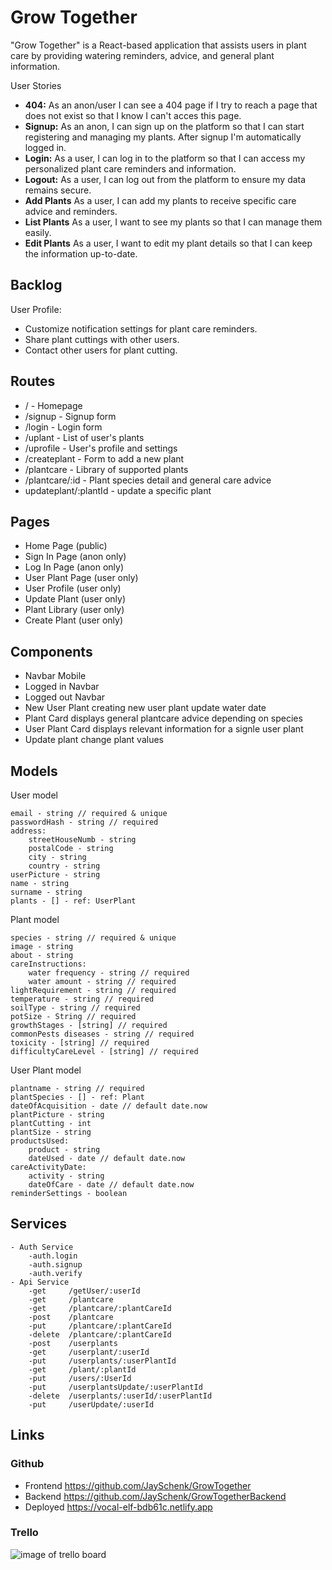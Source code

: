 # Grow Together

"Grow Together" is a React-based application that assists users in plant care by providing watering reminders, advice, and general plant information.

User Stories

- **404:** As an anon/user I can see a 404 page if I try to reach a page that does not exist so that I know I can't acces this page.
- **Signup:** As an anon, I can sign up on the platform so that I can start registering and managing my plants. After signup I'm automatically logged in.
- **Login:** As a user, I can log in to the platform so that I can access my personalized plant care reminders and information.
- **Logout:** As a user, I can log out from the platform to ensure my data remains secure.
- **Add Plants** As a user, I can add my plants to receive specific care advice and reminders.
- **List Plants** As a user, I want to see my plants so that I can manage them easily.
- **Edit Plants** As a user, I want to edit my plant details so that I can keep the information up-to-date.

## Backlog

User Profile:

- Customize notification settings for plant care reminders.
- Share plant cuttings with other users.
- Contact other users for plant cutting.

## Routes

- / - Homepage
- /signup - Signup form
- /login - Login form
- /uplant - List of user's plants
- /uprofile - User's profile and settings
- /createplant - Form to add a new plant
- /plantcare - Library of supported plants
- /plantcare/:id - Plant species detail and general care advice
- updateplant/:plantId - update a specific plant

## Pages

- Home Page (public)
- Sign In Page (anon only)
- Log In Page (anon only)
- User Plant Page (user only)
- User Profile (user only)
- Update Plant (user only)
- Plant Library (user only)
- Create Plant (user only)

## Components

- Navbar Mobile
- Logged in Navbar
- Logged out Navbar
- New User Plant
    creating new user plant
    update water date
- Plant Card 
    displays general plantcare advice depending on species
- User Plant Card
    displays relevant information for a signle user plant
- Update plant
    change plant values


## Models

User model

```
email - string // required & unique
passwordHash - string // required
address:
    streetHouseNumb - string
    postalCode - string
    city - string
    country - string
userPicture - string
name - string
surname - string
plants - [] - ref: UserPlant
```

Plant model

```
species - string // required & unique
image - string
about - string
careInstructions:
    water frequency - string // required
    water amount - string // required
lightRequirement - string // required
temperature - string // required
soilType - string // required
potSize - String // required
growthStages - [string] // required
commonPests diseases - string // required
toxicity - [string] // required
difficultyCareLevel - [string] // required 
```

User Plant model

```
plantname - string // required
plantSpecies - [] - ref: Plant
dateOfAcquisition - date // default date.now
plantPicture - string
plantCutting - int
plantSize - string
productsUsed:
    product - string
    dateUsed - date // default date.now
careActivityDate:
    activity - string
    dateOfCare - date // default date.now
reminderSettings - boolean
```

## Services
```
- Auth Service
    -auth.login
    -auth.signup
    -auth.verify
- Api Service
    -get     /getUser/:userId
    -get     /plantcare
    -get     /plantcare/:plantCareId
    -post    /plantcare
    -put     /plantcare/:plantCareId
    -delete  /plantcare/:plantCareId
    -post    /userplants
    -get     /userplant/:userId
    -put     /userplants/:userPlantId
    -get     /plant/:plantId
    -put     /users/:UserId
    -put     /userplantsUpdate/:userPlantId
    -delete  /userplants/:userId/:userPlantId
    -put     /userUpdate/:userId
```
## Links

### Github
- Frontend  https://github.com/JaySchenk/GrowTogether
- Backend   https://github.com/JaySchenk/GrowTogetherBackend
- Deployed  https://vocal-elf-bdb61c.netlify.app

### Trello
![image of trello board](https://i.imgur.com/otbd0Al.png)
